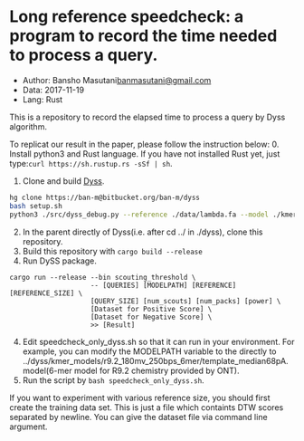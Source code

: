 # Long reference speedcheck: a program to record the time needed to process a query.

- Author: Bansho Masutani<banmasutani@gmail.com>
- Data: 2017-11-19
- Lang: Rust


This is a repository to record the elapsed time to process a query by Dyss algorithm.

To replicat our result in the paper, please follow the instruction below:
0. Install python3 and Rust language. If you have not installed Rust yet, just type:`curl https://sh.rustup.rs -sSf | sh`.
1. Clone and build [Dyss](https://bitbucket.org/ban-m/dyss/src/default/).
```bash
hg clone https://ban-m@bitbucket.org/ban-m/dyss
bash setup.sh
python3 ./src/dyss_debug.py --reference ./data/lambda.fa --model ./kmer_models/r9.4_180mv_450bps_6mer/template_median68pA.model --param ./data/parameters.csv --test ./data/test_reads/
```
2. In the parent directly of Dyss(i.e. after cd ../ in ./dyss), clone this repository.
3. Build this repository with `cargo build --release`
4. Run DySS package.
```
cargo run --release --bin scouting_threshold \
                    -- [QUERIES] [MODELPATH] [REFERENCE] [REFERENCE_SIZE] \
                    [QUERY_SIZE] [num_scouts] [num_packs] [power] \
                    [Dataset for Positive Score] \
                    [Dataset for Negative Score] \
                    >> [Result]
```

4. Edit speedcheck_only_dyss.sh so that it can run in your environment. For example, you can modify the MODELPATH variable to the directly to ../dyss/kmer_models/r9.2_180mv_250bps_6mer/template_median68pA.model(6-mer model for R9.2 chemistry provided by ONT).
4. Run the script by `bash speedcheck_only_dyss.sh`.

If you want to experiment with various reference size, you should first create the training data set. This is just a file which containts DTW scores separated by newline.
You can give the dataset file via command line argument.



